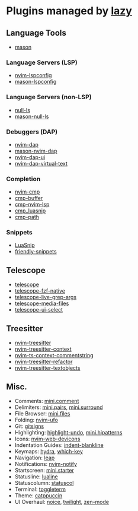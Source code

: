 # Plugins managed by [lazy](https://github.com/folke/lazy.nvim)

## Language Tools
- [mason](https://github.com/williamboman/mason.nvim)

### Language Servers (LSP)
- [nvim-lspconfig](https://github.com/neovim/nvim-lspconfig)
- [mason-lspconfig](https://github.com/williamboman/mason-lspconfig.nvim)

### Language Servers (non-LSP)
- [null-ls](https://github.com/jose-elias-alvarez/null-ls.nvim)
- [mason-null-ls](https://github.com/jay-babu/mason-null-ls.nvim)

### Debuggers (DAP)
- [nvim-dap](https://github.com/mfussenegger/nvim-dap)
- [mason-nvim-dap](https://github.com/jay-babu/mason-nvim-dap.nvim)
- [nvim-dap-ui](https://github.com/rcarriga/nvim-dap-ui)
- [nvim-dap-virtual-text](https://github.com/theHamsta/nvim-dap-virtual-text)

### Completion
- [nvim-cmp](https://github.com/hrsh7th/nvim-cmp)
- [cmp-buffer](https://github.com/hrsh7th/cmp-buffer)
- [cmp-nvim-lsp](https://github.com/hrsh7th/cmp-nvim-lsp)
- [cmp_luasnip](https://github.com/saadparwaiz1/cmp_luasnip)
- [cmp-path](https://github.com/hrsh7th/cmp-path)

### Snippets
- [LuaSnip](https://github.com/L3MON4D3/LuaSnip)
- [friendly-snippets](https://github.com/rafamadriz/friendly-snippets)

## Telescope
- [telescope](https://github.com/nvim-telescope/telescope.nvim)
- [telescope-fzf-native](https://github.com/nvim-telescope/telescope-fzf-native.nvim)
- [telescope-live-grep-args](https://github.com/nvim-telescope/telescope-live-grep-args.nvim)
- [telescope-media-files](https://github.com/nvim-telescope/telescope-media-files.nvim)
- [telescope-ui-select](https://github.com/nvim-telescope/telescope-ui-select.nvim)

## Treesitter
- [nvim-treesitter](https://github.com/nvim-treesitter/nvim-treesitter)
- [nvim-treesitter-context](https://github.com/nvim-treesitter/nvim-treesitter-context)
- [nvim-ts-context-commentstring](https://github.com/JoosepAlviste/nvim-ts-context-commentstring)
- [nvim-treesitter-refactor](https://github.com/nvim-treesitter/nvim-treesitter-refactor)
- [nvim-treesitter-textobjects](https://github.com/nvim-treesitter/nvim-treesitter-textobjects)

## Misc.
- Comments: [mini.comment](https://github.com/echasnovski/mini.nvim/blob/main/readmes/mini-comment.md)
- Delimiters: [mini.pairs](https://github.com/echasnovski/mini.nvim/blob/main/readmes/mini-pairs.md), [mini.surround](https://github.com/echasnovski/mini.nvim/blob/main/readmes/mini-surround.md)
- File Browser: [mini.files](https://github.com/echasnovski/mini.nvim/blob/main/readmes/mini-files.md)
- Folding: [nvim-ufo](https://github.com/kevinhwang91/nvim-ufo)
- Git: [gitsigns](https://github.com/lewis6991/gitsigns.nvim)
- Highlighting: [highlight-undo](https://github.com/tzachar/highlight-undo.nvim), [mini.hipatterns](https://github.com/echasnovski/mini.nvim/blob/main/readmes/mini-hipatterns.md)
- Icons: [nvim-web-devicons](https://github.com/nvim-tree/nvim-web-devicons)
- Indentation Guides: [indent-blankline](https://github.com/lukas-reineke/indent-blankline.nvim)
- Keymaps: [hydra](https://github.com/anuvyklack/hydra.nvim), [which-key](https://github.com/folke/which-key.nvim)
- Navigation: [leap](https://github.com/folke/flash.nvim)
- Notifications: [nvim-notify](https://github.com/rcarriga/nvim-notify)
- Startscreen: [mini.starter](https://github.com/echasnovski/mini.nvim/blob/main/readmes/mini-starter.md)
- Statusline: [lualine](https://github.com/nvim-lualine/lualine.nvim)
- Statuscolumn: [statuscol](https://github.com/luukvbaal/statuscol.nvim)
- Terminal: [toggleterm](https://github.com/akinsho/toggleterm.nvim)
- Theme: [catppuccin](https://github.com/catppuccin/nvim)
- UI Overhaul: [noice](https://github.com/folke/noice.nvim), [twilight](https://github.com/folke/twilight.nvim), [zen-mode](https://github.com/folke/zen-mode.nvim)
